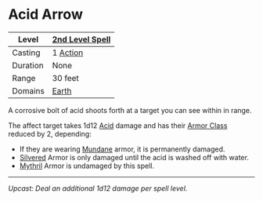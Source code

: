 # Acid Arrow

| Level    | [2nd Level Spell](2nd%20Level%20Spells.md)        |
| -------- | --------------------------------------------------- |
| Casting  | 1 [Action](../../../../Game%20Procedures/Core%20Procedures/Action.md) |
| Duration | None                                                |
| Range    | 30 feet                                             |
| Domains  | [Earth](../../Spell%20Domains/Earth.md)          |

A corrosive bolt of acid shoots forth at a target you can see within in range.

The affect target takes 1d12 [Acid](../../../../Game%20Procedures/Combat/Damage%20Types/Acid.md) damage and has their [Armor Class](../../../../Player%20Characters/Derived%20Statistics/Armor%20Class.md) reduced by 2, depending:

- If they are wearing [Mundane](../../../../Items%20and%20Gear/Material%20Properties/Mundane%20Property.md) armor, it is permanently damaged.
- [Silvered](../../../../Items%20and%20Gear/Material%20Properties/Silvered%20Property.md) Armor is only damaged until the acid is washed off with water.
- [Mythril](../../../../Items%20and%20Gear/Material%20Properties/Mythril%20Property.md) Armor is undamaged by this spell.

---
*Upcast: Deal an additional 1d12 damage per spell level.*
